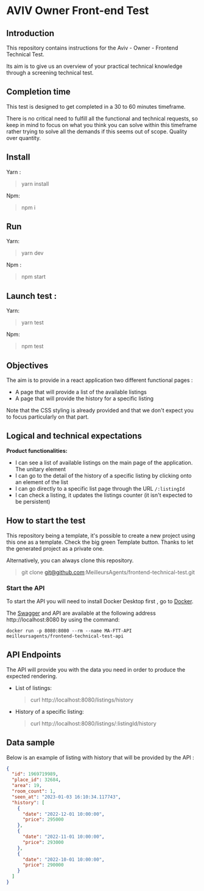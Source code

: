 # AVIV Owner Front-end Test

## Introduction

This repository contains instructions for the Aviv - Owner - Frontend Technical Test.

Its aim is to give us an overview of your practical technical knowledge through a screening technical test.

## Completion time

This test is designed to get completed in a 30 to 60 minutes timeframe.

There is no critical need to fulfill all the functional and technical requests, so keep in mind to focus on what you think you can solve within this timeframe rather trying to solve all the demands if this seems out of scope. Quality over quantity.

## Install

Yarn :
> yarn install

Npm:
> npm i

## Run

Yarn:
> yarn dev

Npm :
> npm start

## Launch test :

Yarn:
> yarn test

Npm:
> npm test

## Objectives

The aim is to provide in a react application two different functional pages :

- A page that will provide a list of the available listings
- A page that will provide the history for a specific listing

Note that the CSS styling is already provided and that we don't expect you to focus particularly on that part.

## Logical and technical expectations

**Product functionalities:**

- I can see a list of available listings on the main page of the application. The unitary element 
- I can go to the detail of the history of a specific listing by clicking onto an element of the list
- I can go directly to a specific list page through the URL `/:listingId`
- I can check a listing, it updates the listings counter (it isn't expected to be persistent)

## How to start the test

This repository being a template, it's possible to create a new project using this one as a template. Check the big green Template button. Thanks to let the generated project as a private one.

Alternatively, you can always clone this repository.

> git clone git@github.com:MeilleursAgents/frontend-technical-test.git

### Start the API

To start the API you will need to install Docker Desktop first , go to [Docker](https://www.docker.com/get-started).


The [Swagger](https://swagger.io/solutions/api-documentation/) and API are available at the following address http://localhost:8080 by using the command:

    docker run -p 8080:8080 --rm --name MA-FTT-API meilleursagents/frontend-technical-test-api



## API Endpoints

The API will provide you with the data you need in order to produce the expected rendering.

- List of listings:

  > curl http://localhost:8080/listings/history

- History of a specific listing:
  > curl http://localhost:8080/listings/:listingId/history

## Data sample

Below is an example of listing with history that will be provided by the API :

```json
{
  "id": 1969719989,
  "place_id": 32684,
  "area": 19,
  "room_count": 1,
  "seen_at": "2023-01-03 16:10:34.117743",
  "history": [
    {
      "date": "2022-12-01 10:00:00",
      "price": 295000
    },
    {
      "date": "2022-11-01 10:00:00",
      "price": 293000
    },
    {
      "date": "2022-10-01 10:00:00",
      "price": 290000
    }
  ]
}
```
